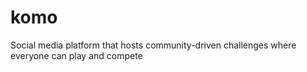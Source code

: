 # komo
Social media platform that hosts community-driven challenges where everyone can play and compete

